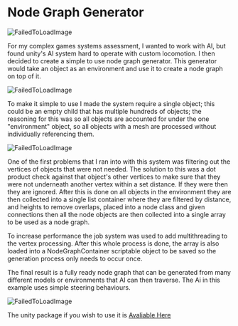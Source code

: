 # Node Graph Generator

![FailedToLoadImage](/ProjectAssets/NodeGraphGenerator/ComplexExample.gif)

For my complex games systems assessment, I wanted to work with AI, but found unity's AI system hard to operate with custom locomotion. I then decided to create a simple to use node graph generator. This generator would take an object as an environment and use it to create a node graph on top of it.

![FailedToLoadImage](/ProjectAssets/NodeGraphGenerator/ComplexOne.png)

To make it simple to use I made the system require a single object; this could be an empty child that has multiple hundreds of objects; the reasoning for this was so all objects are accounted for under the one "environment" object, so all objects with a mesh are processed without individually referencing them.

![FailedToLoadImage](/ProjectAssets/NodeGraphGenerator/ComplexFiltering.png)

One of the first problems that I ran into with this system was filtering out the vertices of objects that were not needed. The solution to this was a dot product check against that object's other vertices to make sure that they were not underneath another vertex within a set distance. If they were then they are ignored. After this is done on all objects in the environment they are then collected into a single list container where they are filtered by distance, and heights to remove overlaps, placed into a node class and given connections then all the node objects are then collected into a single array to be used as a node graph.

To increase performance the job system was used to add multithreading to the vertex processing. After this whole process is done, the array is also loaded into a NodeGraphContainer scriptable object to be saved so the generation process only needs to occur once.

The final result is a fully ready node graph that can be generated from many different models or environments that AI can then traverse. The Ai in this example uses simple steering behaviours.

![FailedToLoadImage](/ProjectAssets/NodeGraphGenerator/ComplexAssessment.gif)

The unity package if you wish to use it is [Avaliable Here](https://github.com/ThomasLambProgramming/NodeGraph)